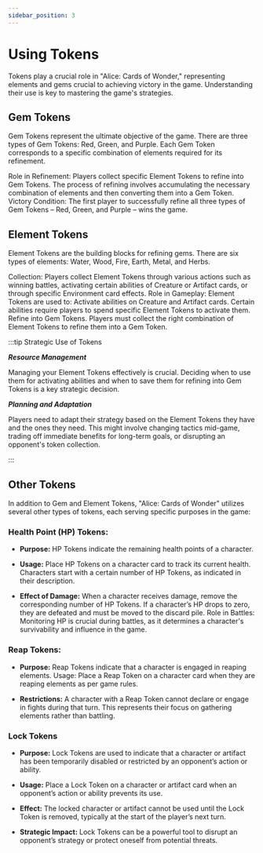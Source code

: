 ```yaml
---
sidebar_position: 3
---
```


# Using Tokens

Tokens play a crucial role in "Alice: Cards of Wonder," representing elements and gems crucial to achieving victory in the game. Understanding their use is key to mastering the game's strategies.

## Gem Tokens

Gem Tokens represent the ultimate objective of the game. There are three types of Gem Tokens: Red, Green, and Purple. Each Gem Token corresponds to a specific combination of elements required for its refinement.

Role in Refinement: Players collect specific Element Tokens to refine into Gem Tokens. The process of refining involves accumulating the necessary combination of elements and then converting them into a Gem Token.
Victory Condition: The first player to successfully refine all three types of Gem Tokens – Red, Green, and Purple – wins the game.

## Element Tokens

Element Tokens are the building blocks for refining gems. There are six types of elements: Water, Wood, Fire, Earth, Metal, and Herbs.

Collection: Players collect Element Tokens through various actions such as winning battles, activating certain abilities of Creature or Artifact cards, or through specific Environment card effects.
Role in Gameplay: Element Tokens are used to:
Activate abilities on Creature and Artifact cards. Certain abilities require players to spend specific Element Tokens to activate them.
Refine into Gem Tokens. Players must collect the right combination of Element Tokens to refine them into a Gem Token.

:::tip Strategic Use of Tokens

***Resource Management***

Managing your Element Tokens effectively is crucial. Deciding when to use them for activating abilities and when to save them for refining into Gem Tokens is a key strategic decision.

***Planning and Adaptation***

Players need to adapt their strategy based on the Element Tokens they have and the ones they need. This might involve changing tactics mid-game, trading off immediate benefits for long-term goals, or disrupting an opponent's token collection.

:::

## Other Tokens

In addition to Gem and Element Tokens, "Alice: Cards of Wonder" utilizes several other types of tokens, each serving specific purposes in the game:

### Health Point (HP) Tokens:
- **Purpose:** HP Tokens indicate the remaining health points of a character.

- **Usage:** Place HP Tokens on a character card to track its current health. Characters start with a certain number of HP Tokens, as indicated in their description.

- **Effect of Damage:** When a character receives damage, remove the corresponding number of HP Tokens. If a character’s HP drops to zero, they are defeated and must be moved to the discard pile.
Role in Battles: Monitoring HP is crucial during battles, as it determines a character's survivability and influence in the game.

### Reap Tokens:
- **Purpose:** Reap Tokens indicate that a character is engaged in reaping elements.
Usage: Place a Reap Token on a character card when they are reaping elements as per game rules.

- **Restrictions:** A character with a Reap Token cannot declare or engage in fights during that turn. This represents their focus on gathering elements rather than battling.

### Lock Tokens
- **Purpose:** Lock Tokens are used to indicate that a character or artifact has been temporarily disabled or restricted by an opponent’s action or ability.

- **Usage:** Place a Lock Token on a character or artifact card when an opponent’s action or ability prevents its use.

- **Effect:** The locked character or artifact cannot be used until the Lock Token is removed, typically at the start of the player’s next turn.

- **Strategic Impact:** Lock Tokens can be a powerful tool to disrupt an opponent’s strategy or protect oneself from potential threats.